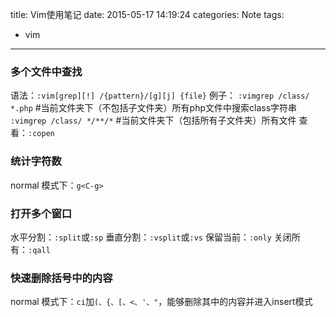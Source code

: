 title: Vim使用笔记
date: 2015-05-17 14:19:24
categories: Note
tags:
- vim
---

### 多个文件中查找
语法：`:vim[grep][!] /{pattern}/[g][j] {file}`
例子：
`:vimgrep /class/ *.php` #当前文件夹下（不包括子文件夹）所有php文件中搜索class字符串
`:vimgrep /class/ */**/*` #当前文件夹下（包括所有子文件夹）所有文件
查看：`:copen`

<!--more-->

### 统计字符数
normal 模式下：`g<C-g>`

### 打开多个窗口
水平分割：`:split`或`:sp`
垂直分割：`:vsplit`或`:vs`
保留当前：`:only`
关闭所有：`:qall`

### 快速删除括号中的内容
normal 模式下：`ci`加`(、{、[、<、'、"`，能够删除其中的内容并进入insert模式
